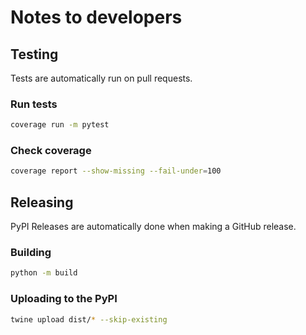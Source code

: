 # Notes to developers

## Testing

Tests are automatically run on pull requests.

### Run tests

```sh
coverage run -m pytest
```

### Check coverage

```sh
coverage report --show-missing --fail-under=100
```

## Releasing

PyPI Releases are automatically done when making a GitHub release.

### Building

```sh
python -m build
```

### Uploading to the PyPI

```sh
twine upload dist/* --skip-existing
```
